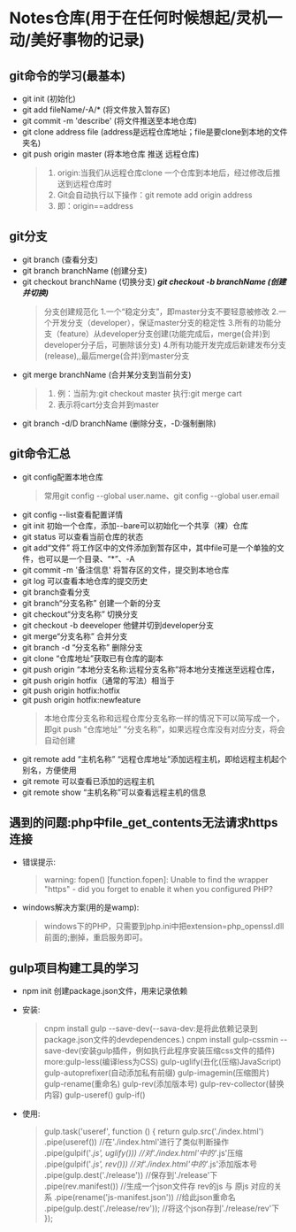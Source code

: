 # Notes仓库(用于在任何时候想起/灵机一动/美好事物的记录)
## git命令的学习(最基本)
- git init (初始化)
- git add  fileName/-A/* (将文件放入暂存区)
- git commit -m 'describe' (将文件推送至本地仓库)
- git clone address file (address是远程仓库地址；file是要clone到本地的文件夹名)
- git push origin master (将本地仓库 推送 远程仓库)
	>1. origin:当我们从远程仓库clone 一个仓库到本地后，经过修改后推送到远程仓库时
	>2. Git会自动执行以下操作：git remote add origin address
	>3. 即：origin==address
## git分支
- git branch (查看分支)
- git branch branchName (创建分支)
- git checkout branchName (切换分支)
***git checkout -b branchName (创建并切换)***
	> 	分支创建规范化
	>	1.一个“稳定分支”，即master分支不要轻意被修改
	>	2.一个开发分支（developer），保证master分支的稳定性
	>	3.所有的功能分支（feature）从developer分支创建(功能完成后，merge(合并)到developer分子后，可删除该分支)
	>	4.所有功能开发完成后新建发布分支(release),,最后merge(合并)到master分支
- git merge branchName (合并某分支到当前分支)
	>1. 例：当前为:git checkout master 执行:git merge cart
	>2. 表示将cart分支合并到master
- git branch -d/D branchName (删除分支，-D:强制删除)

## git命令汇总
- git config配置本地仓库
	> 常用git config --global user.name、git config --global user.email
- git config --list查看配置详情
- git init 初始一个仓库，添加--bare可以初始化一个共享（裸）仓库
- git status 可以查看当前仓库的状态
- git add“文件” 将工作区中的文件添加到暂存区中，其中file可是一个单独的文件，也可以是一个目录、“*”、-A
- git commit -m '备注信息' 将暂存区的文件，提交到本地仓库
- git log 可以查看本地仓库的提交历史
- git branch查看分支
- git branch“分支名称” 创建一个新的分支
- git checkout“分支名称” 切换分支
- git checkout -b deeveloper 他健并切到developer分支
- git merge“分支名称” 合并分支
- git branch -d “分支名称” 删除分支
- git clone “仓库地址”获取已有仓库的副本
- git push origin “本地分支名称:远程分支名称”将本地分支推送至远程仓库，
- git push origin hotfix（通常的写法）相当于
- git push origin hotfix:hotfix
- git push origin hotfix:newfeature
	> 本地仓库分支名称和远程仓库分支名称一样的情况下可以简写成一个，即git push “仓库地址” “分支名称”，如果远程仓库没有对应分支，将会自动创建
- git remote add “主机名称” “远程仓库地址”添加远程主机，即给远程主机起个别名，方便使用
- git remote 可以查看已添加的远程主机
- git remote show “主机名称”可以查看远程主机的信息




## 遇到的问题:php中file_get_contents无法请求https连接
- 错误提示:
	> warning: fopen() [function.fopen]: Unable to find the wrapper "https" - did you forget to enable it when you configured PHP?
- windows解决方案(用的是wamp):
	> windows下的PHP，只需要到php.ini中把extension=php_openssl.dll前面的;删掉，重启服务即可。



## gulp项目构建工具的学习
-	npm init 创建package.json文件，用来记录依赖
- 	安装:
	> cnpm install gulp --save-dev(--sava-dev:是将此依赖记录到package.json文件的devdependences.) 
	> cnpm install gulp-cssmin --save-dev(安装gulp插件，例如执行此程序安装压缩css文件的插件)
	> more:gulp-less(编译less为CSS) 
	>	gulp-uglify(丑化(压缩)JavaScript) 
	>	gulp-autoprefixer(自动添加私有前缀)
	>	gulp-imagemin(压缩图片) 
	>	gulp-rename(重命名) 
	>	gulp-rev(添加版本号) 
	>	gulp-rev-collector(替换内容)
	>	gulp-useref()
	>	gulp-if()

- 	使用:
	> 	gulp.task('useref', function () {
	>		return gulp.src('./index.html')
	>			.pipe(useref()) 					//在'./index.html'进行了类似判断操作
	>			.pipe(gulpif('*.js', uglify()))		//对'./index.html'中的'*.js'压缩
	>			.pipe(gulpif('*.js', rev()))		//对'./index.html'中的'*.js'添加版本号
	>			.pipe(gulp.dest('./release'))		//保存到'./release'下
	>			.pipe(rev.manifest()) 	//生成一个json文件存 rev的js 与 原js 对应的关系
	>			.pipe(rename('js-manifest.json'))	//给此json重命名
	>			.pipe(gulp.dest('./release/rev'));	//将这个json存到'./release/rev'下
	>	});
